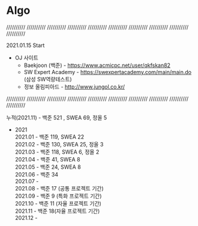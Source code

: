 # Algo

 ////////// ////////// ////////// ////////// ////////// ////////// ////////// ////////// ////////// //////////

2021.01.15 Start

* OJ 사이트
  * Baekjoon (백준) - https://www.acmicpc.net/user/qkfskan82
  * SW Expert Academy - https://swexpertacademy.com/main/main.do    (삼성 SW역량테스트)
  * 정보 올림피아드 - http://www.jungol.co.kr/
 
 ////////// ////////// ////////// ////////// ////////// ////////// ////////// ////////// ////////// //////////
 
누적(2021.11) - 백준 521 , SWEA 69, 정올 5   
 * 2021   
2021.01 - 백준 119, SWEA 22   
2021.02 - 백준 130, SWEA 25, 정올 3   
2021.03 - 백준 118, SWEA 6, 정올 2   
2021.04 - 백준 41, SWEA 8   
2021.05 - 백준 24, SWEA 8   
2021.06 - 백준 34   
2021.07 -   
2021.08 - 백준 17 (공통 프로젝트 기간)   
2021.09 - 백준 9 (특화 프로젝트 기간)   
2021.10 - 백준 11 (자율 프로젝트 기간)   
2021.11 - 백준 18(자율 프로젝트 기간)   
2021.12 -    
